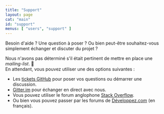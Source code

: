 ```yaml
---
title: "Support"
layout: page
cat: "main"
id: "support"
menus: [ "users", "support" ]
---
```


Besoin d'aide ? Une question à poser ?
Ou bien peut-être souhaitez-vous simplement échanger et discuter du projet ?

Nous n'avons pas déterminé s'il était pertinent de mettre en place une *mailing-list*. :children_crossing:  
En attendant, vous pouvez utiliser une des options suivantes :

* Les [tickets GitHub](https://github.com/roboconf/roboconf-platform/issues) pour poser vos questions ou démarrer une discussion.
* [Gitter.im](https://gitter.im/roboconf/roboconf) pour échanger en direct avec nous.
* Vous pouvez utiliser le forum anglophone [Stack Overflow](http://stackoverflow.com/questions/tagged/roboconf).
* Ou bien vous pouvez passer par les forums de [Développez.com](http://www.developpez.net/forums) (en français).
